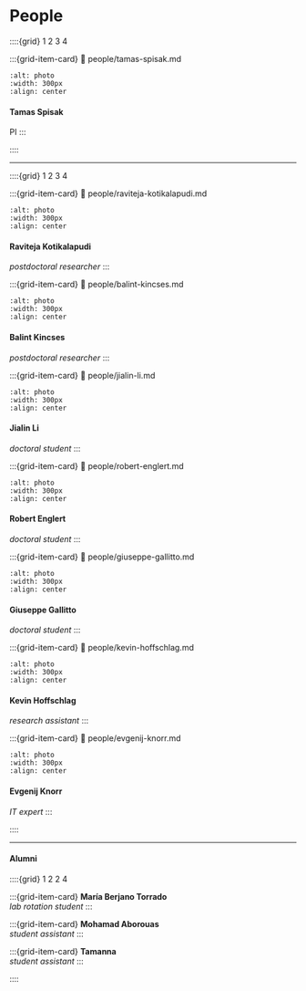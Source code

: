 # People

::::{grid} 1 2 3 4

:::{grid-item-card}
:link: people/tamas-spisak.md
```{image} figures/tamas-spisak.*
:alt: photo
:width: 300px
:align: center
```
#### Tamas Spisak
PI
:::

::::

---------------------------

::::{grid} 1 2 3 4

:::{grid-item-card}
:link: people/raviteja-kotikalapudi.md
```{image} figures/raviteja-kotikalapudi.*
:alt: photo
:width: 300px
:align: center
```
#### Raviteja Kotikalapudi
*postdoctoral researcher*
:::


:::{grid-item-card}
:link: people/balint-kincses.md
```{image} figures/balint-kincses.*
:alt: photo
:width: 300px
:align: center
```
#### Balint Kincses
*postdoctoral researcher*
:::


:::{grid-item-card}
:link: people/jialin-li.md
```{image} figures/jialin-li.*
:alt: photo
:width: 300px
:align: center
```
#### Jialin Li
*doctoral student*
:::


:::{grid-item-card}
:link: people/robert-englert.md
```{image} figures/robert-englert.*
:alt: photo
:width: 300px
:align: center
```
#### Robert Englert
*doctoral student*
:::


:::{grid-item-card}
:link: people/giuseppe-gallitto.md
```{image} figures/giuseppe-gallitto.*
:alt: photo
:width: 300px
:align: center
```
#### Giuseppe Gallitto
*doctoral student*
:::


:::{grid-item-card}
:link: people/kevin-hoffschlag.md
```{image} figures/kevin-hoffschlag.*
:alt: photo
:width: 300px
:align: center
```
#### Kevin Hoffschlag 
*research assistant*
:::


:::{grid-item-card}
:link: people/evgenij-knorr.md
```{image} figures/evgenij-knorr.*
:alt: photo
:width: 300px
:align: center
```
#### Evgenij Knorr 
*IT expert*
:::


::::

---------------------------
#### Alumni

::::{grid} 1 2 2 4

:::{grid-item-card}
**María Berjano Torrado** \
*lab rotation student*
:::

:::{grid-item-card}
**Mohamad Aborouas** \
*student assistant*
:::

:::{grid-item-card}
**Tamanna** \
*student assistant*
:::

::::